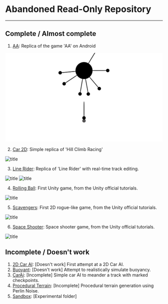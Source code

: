 # Abandoned Read-Only Repository
---

## Complete / Almost complete
1.  [AA](https://github.com/ad71/Unity-Projects/tree/master/AA): Replica of the game 'AA' on Android

![title](AA/ss.jpg)

2.  [Car 2D](https://github.com/ad71/Unity-Projects/tree/master/Car%202D): Simple replica of 'Hill Climb Racing'

![title](https://github.com/ad71/Unity-Projects/blob/master/Car%202D/ss.jpg)

3.  [Line Rider](https://github.com/ad71/Unity-Projects/tree/master/Line%20Rider): Replica of 'Line Rider' with real-time track editing.

![title](https://github.com/ad71/Unity-Projects/blob/master/Line%20Rider/ss.jpg)
![title](https://github.com/ad71/Unity-Projects/blob/master/Line%20Rider/ss_1.jpg)

4.  [Rolling Ball](https://github.com/ad71/Unity-Projects/tree/master/Rolling%20Ball): First Unity game, from the Unity official tutorials.

![title](https://github.com/ad71/Unity-Projects/blob/master/Procedural%20Terrain/ss.jpg)

5.  [Scavengers](https://github.com/ad71/Unity-Projects/tree/master/Scavengers): First 2D rogue-like game, from the Unity official tutorials.

![title](https://github.com/ad71/Unity-Projects/blob/master/Procedural%20Terrain/ss_1.jpg)

6.  [Space Shooter](https://github.com/ad71/Unity-Projects/tree/master/Space%20Shooter): Space shooter game, from the Unity official tutorials.

![title](https://github.com/ad71/Unity-Projects/blob/master/Procedural%20Terrain/ss_2.jpg)

## Incomplete / Doesn't work
1.  [2D Car AI](https://github.com/ad71/Unity-Projects/tree/master/2D%20Car%20AI): [Doesn't work] First attempt at a 2D Car AI.
2.  [Buoyant](https://github.com/ad71/Unity-Projects/tree/master/Buoyant): [Doesn't work] Attempt to realistically simulate buoyancy.
3.  [CarAi](https://github.com/ad71/Unity-Projects/tree/master/CarAi): [Incomplete] Simple car AI to meander a track with marked checkpoints.
4.  [Procedural Terrain](https://github.com/ad71/Unity-Projects/tree/master/Procedural%20Terrain): [Incomplete] Procedural terrain generation using Perlin Noise.
5.  [Sandbox](https://github.com/ad71/Unity-Projects/tree/master/Sandbox): [Experimental folder]
